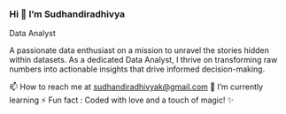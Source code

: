  ### Hi 👋 I’m Sudhandiradhivya
 
 Data Analyst
 
A passionate data enthusiast on a mission to unravel the stories hidden within datasets. As a dedicated Data Analyst, I thrive on transforming raw numbers into actionable insights that drive informed decision-making.


📫 How to reach me at sudhandiradhivyak@gmail.com
🌱 I’m currently learning
⚡ Fun fact : Coded with love and a touch of magic! ✨


